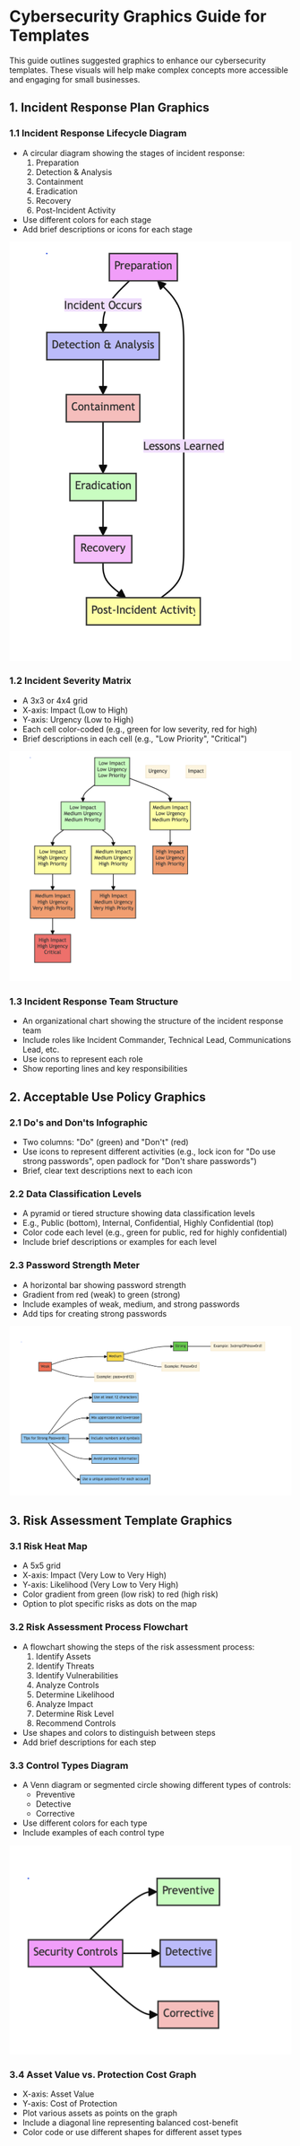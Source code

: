 # Cybersecurity Graphics Guide for Templates

This guide outlines suggested graphics to enhance our cybersecurity templates. These visuals will help make complex concepts more accessible and engaging for small businesses.

## 1. Incident Response Plan Graphics

### 1.1 Incident Response Lifecycle Diagram
- A circular diagram showing the stages of incident response:
  1. Preparation
  2. Detection & Analysis
  3. Containment
  4. Eradication
  5. Recovery
  6. Post-Incident Activity
- Use different colors for each stage
- Add brief descriptions or icons for each stage

![incident-response-lifecycle](ir-lifecycle.png)

### 1.2 Incident Severity Matrix
- A 3x3 or 4x4 grid
- X-axis: Impact (Low to High)
- Y-axis: Urgency (Low to High)
- Each cell color-coded (e.g., green for low severity, red for high)
- Brief descriptions in each cell (e.g., "Low Priority", "Critical")

![incident-response-severity](ir-severity.png)

### 1.3 Incident Response Team Structure
- An organizational chart showing the structure of the incident response team
- Include roles like Incident Commander, Technical Lead, Communications Lead, etc.
- Use icons to represent each role
- Show reporting lines and key responsibilities

## 2. Acceptable Use Policy Graphics

### 2.1 Do's and Don'ts Infographic
- Two columns: "Do" (green) and "Don't" (red)
- Use icons to represent different activities (e.g., lock icon for "Do use strong passwords", open padlock for "Don't share passwords")
- Brief, clear text descriptions next to each icon

### 2.2 Data Classification Levels
- A pyramid or tiered structure showing data classification levels
- E.g., Public (bottom), Internal, Confidential, Highly Confidential (top)
- Color code each level (e.g., green for public, red for highly confidential)
- Include brief descriptions or examples for each level

### 2.3 Password Strength Meter
- A horizontal bar showing password strength
- Gradient from red (weak) to green (strong)
- Include examples of weak, medium, and strong passwords
- Add tips for creating strong passwords

![password meter](password-meter.png)

## 3. Risk Assessment Template Graphics

### 3.1 Risk Heat Map
- A 5x5 grid
- X-axis: Impact (Very Low to Very High)
- Y-axis: Likelihood (Very Low to Very High)
- Color gradient from green (low risk) to red (high risk)
- Option to plot specific risks as dots on the map

### 3.2 Risk Assessment Process Flowchart
- A flowchart showing the steps of the risk assessment process:
  1. Identify Assets
  2. Identify Threats
  3. Identify Vulnerabilities
  4. Analyze Controls
  5. Determine Likelihood
  6. Analyze Impact
  7. Determine Risk Level
  8. Recommend Controls
- Use shapes and colors to distinguish between steps
- Add brief descriptions for each step

### 3.3 Control Types Diagram
- A Venn diagram or segmented circle showing different types of controls:
  - Preventive
  - Detective
  - Corrective
- Use different colors for each type
- Include examples of each control type

![Alt text](security_controls.png)

### 3.4 Asset Value vs. Protection Cost Graph
- X-axis: Asset Value
- Y-axis: Cost of Protection
- Plot various assets as points on the graph
- Include a diagonal line representing balanced cost-benefit
- Color code or use different shapes for different asset types
